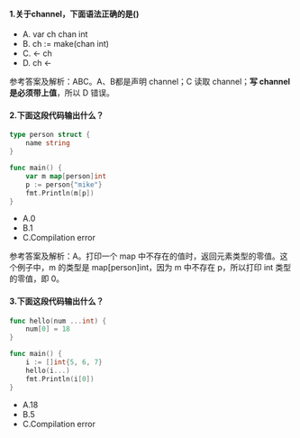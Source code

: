 #### 1.关于channel，下面语法正确的是()

- A. var ch chan int
- B. ch := make(chan int)
- C. <- ch
- D. ch <-

参考答案及解析：ABC。A、B都是声明 channel；C 读取 channel；**写 channel 是必须带上值**，所以 D 错误。

#### 2.下面这段代码输出什么？

```go
type person struct {  
    name string
}

func main() {  
    var m map[person]int
    p := person{"mike"}
    fmt.Println(m[p])
}
```

- A.0
- B.1
- C.Compilation error

参考答案及解析：A。打印一个 map 中不存在的值时，返回元素类型的零值。这个例子中，m 的类型是 map[person]int，因为 m 中不存在 p，所以打印 int 类型的零值，即 0。

#### 3.下面这段代码输出什么？

```go
func hello(num ...int) {  
    num[0] = 18
}

func main() {  
    i := []int{5, 6, 7}
    hello(i...)
    fmt.Println(i[0])
}
```

- A.18
- B.5
- C.Compilation error